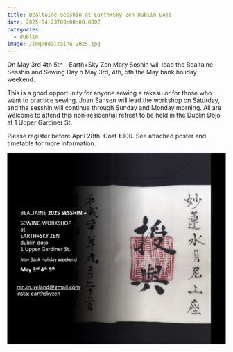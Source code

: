 ```yaml
---
title: Bealtaine Sesshin at Earth+Sky Zen Dublin Dojo
date: 2025-04-23T00:00:00.000Z
categories:
  - dublin
image: /img/Bealtaine 2025.jpg
---
```


On May 3rd 4th 5th - Earth+Sky Zen Mary Soshin will lead the Bealtaine Sesshin and Sewing Day n May 3rd, 4th, 5th the May bank holiday weekend.

This is a good opportunity for anyone sewing a rakasu or for those who want to practice sewing. Joan Sansen will lead the workshop on Saturday, and the sesshin will continue through Sunday and Monday morning. All are welcome to attend this non-residential retreat to be held in the Dublin Dojo at 1 Upper Gardiner St. 

Please register before April 28th. Cost €100. See attached poster and timetable for more information.

![](/img/Bealtaine%202025.jpg)
